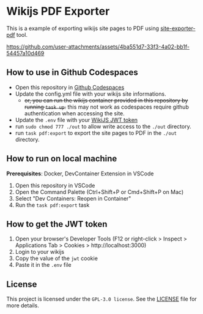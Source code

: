 # Wikijs PDF Exporter

This is a example of exporting wikijs site pages to PDF using [site-exporter-pdf](https://github.com/raje-sh/site-exporter-pdf) tool.

https://github.com/user-attachments/assets/4ba551d7-33f3-4a02-bb1f-54457a10d469

## How to use in Github Codespaces

- Open this repository in [Github Codespaces](https://github.com/codespaces)
- Update the config.yml file with your wikijs site informations. 
    - ~~or, you can run the wikijs container provided in this repository by running `task up`.~~ this may not work as codespaces require github authentication when accessing the site.
- Update the `.env` file with your [WikiJS JWT token](#how-to-get-the-jwt-token)
- run `sudo chmod 777 ./out` to allow write access to the `./out` directory.
- run `task pdf:export` to export the site pages to PDF in the `./out` directory.

## How to run on local machine

**Prerequisites**: Docker, DevContainer Extension in VSCode

1. Open this repository in VSCode
2. Open the Command Palette (Ctrl+Shift+P or Cmd+Shift+P on Mac)
3. Select "Dev Containers: Reopen in Container"
4. Run the `task pdf:export` task

## How to get the JWT token

1. Open your browser's Developer Tools (F12 or right-click > Inspect > Applications Tab > Cookies > http://localhost:3000)
2. Login to your wikijs
3. Copy the value of the `jwt` cookie
4. Paste it in the `.env` file

## License

This project is licensed under the `GPL-3.0 license`. See the [LICENSE](./LICENSE) file for more details.
